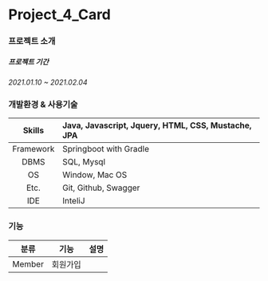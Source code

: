 # Project_4_Card

### 프로젝트 소개

##### 프로젝트 기간
*2021.01.10 ~ 2021.02.04*

### 개발환경 & 사용기술
  Skills | Java, Javascript, Jquery, HTML, CSS, Mustache, JPA|
 :-----: | :-----  |
 Framework | Springboot with Gradle|
  DBMS | SQL, Mysql |
  OS | Window, Mac OS |
  Etc. | Git, Github, Swagger |
 IDE | InteliJ | 

### 기능

 분류 | 기능 | 설명 |
---|---|:---|
Member|회원가입| |



